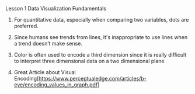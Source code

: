 Lesson 1 Data Visualization Fundamentals
 
1. For quantitative data, especially when comparing two variables, dots are preferred.

2. Since humans see trends from lines, it's inappropriate to use lines when a trend doesn’t make sense.

3.  Color is often used to encode a third dimension since it is really difficult 
	to interpret three dimensional data on a two dimensional plane
	
4.  Great Article about Visual Encoding[https://www.perceptualedge.com/articles/b-eye/encoding_values_in_graph.pdf]

